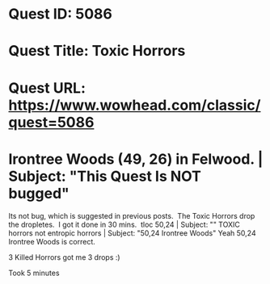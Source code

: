 # Quest ID: 5086
# Quest Title: Toxic Horrors
# Quest URL: https://www.wowhead.com/classic/quest=5086
# Irontree Woods (49, 26) in Felwood. | Subject: "This Quest Is NOT bugged"
Its not bug, which is suggested in previous posts.  The Toxic Horrors drop the dropletes.  I got it done in 30 mins.  tloc 50,24 | Subject: "<Blank>"
TOXIC horrors not entropic horrors | Subject: "50,24 Irontree Woods"
Yeah 50,24 Irontree Woods is correct.

3 Killed Horrors got me 3 drops :)

Took 5 minutes